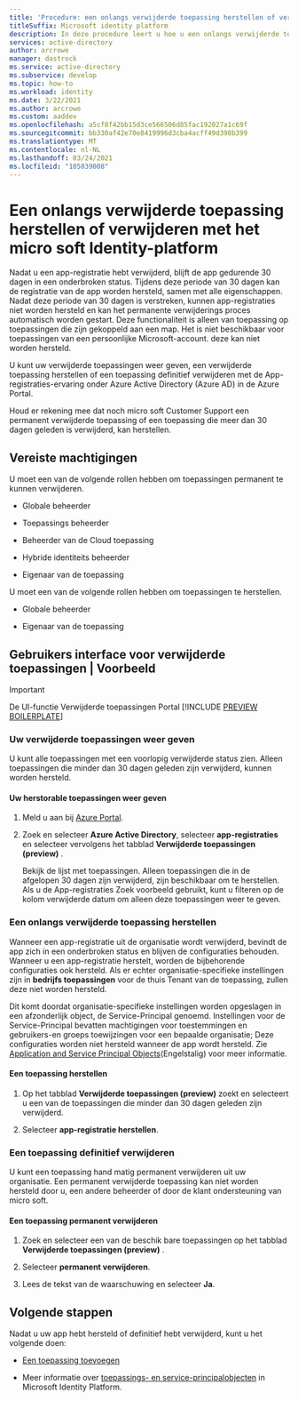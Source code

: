 ```yaml
---
title: 'Procedure: een onlangs verwijderde toepassing herstellen of verwijderen met het micro soft-identiteits platform | Azure'
titleSuffix: Microsoft identity platform
description: In deze procedure leert u hoe u een onlangs verwijderde toepassing die is geregistreerd bij het micro soft-identiteits platform kunt herstellen of permanent verwijderen.
services: active-directory
author: arcrowe
manager: dastrock
ms.service: active-directory
ms.subservice: develop
ms.topic: how-to
ms.workload: identity
ms.date: 3/22/2021
ms.author: arcrowe
ms.custom: aaddev
ms.openlocfilehash: a5cf8f42bb15d3ce566506d85fac192027a1c69f
ms.sourcegitcommit: bb330af42e70e8419996d3cba4acff49d398b399
ms.translationtype: MT
ms.contentlocale: nl-NL
ms.lasthandoff: 03/24/2021
ms.locfileid: "105039008"
---
```

# <a name="restore-or-remove-a-recently-deleted-application-with-the-microsoft-identity-platform"></a>Een onlangs verwijderde toepassing herstellen of verwijderen met het micro soft Identity-platform
Nadat u een app-registratie hebt verwijderd, blijft de app gedurende 30 dagen in een onderbroken status. Tijdens deze periode van 30 dagen kan de registratie van de app worden hersteld, samen met alle eigenschappen. Nadat deze periode van 30 dagen is verstreken, kunnen app-registraties niet worden hersteld en kan het permanente verwijderings proces automatisch worden gestart.  Deze functionaliteit is alleen van toepassing op toepassingen die zijn gekoppeld aan een map.  Het is niet beschikbaar voor toepassingen van een persoonlijke Microsoft-account. deze kan niet worden hersteld.

U kunt uw verwijderde toepassingen weer geven, een verwijderde toepassing herstellen of een toepassing definitief verwijderen met de App-registraties-ervaring onder Azure Active Directory (Azure AD) in de Azure Portal.

Houd er rekening mee dat noch micro soft Customer Support een permanent verwijderde toepassing of een toepassing die meer dan 30 dagen geleden is verwijderd, kan herstellen.

## <a name="required-permissions"></a>Vereiste machtigingen
U moet een van de volgende rollen hebben om toepassingen permanent te kunnen verwijderen.

- Globale beheerder

- Toepassings beheerder

- Beheerder van de Cloud toepassing

- Hybride identiteits beheerder

- Eigenaar van de toepassing

U moet een van de volgende rollen hebben om toepassingen te herstellen.

- Globale beheerder

- Eigenaar van de toepassing

## <a name="deleted-applications-ui--preview"></a>Gebruikers interface voor verwijderde toepassingen | Voorbeeld

> [!IMPORTANT]
> De UI-functie Verwijderde toepassingen Portal [!INCLUDE [PREVIEW BOILERPLATE](../../../includes/active-directory-develop-preview.md)]

### <a name="view-your-deleted-applications"></a>Uw verwijderde toepassingen weer geven
U kunt alle toepassingen met een voorlopig verwijderde status zien.  Alleen toepassingen die minder dan 30 dagen geleden zijn verwijderd, kunnen worden hersteld.

#### <a name="to-view-your-restorable-applications"></a>Uw herstorable toepassingen weer geven
1. Meld u aan bij [Azure Portal](https://portal.azure.com/).

2. Zoek en selecteer **Azure Active Directory**, selecteer **app-registraties** en selecteer vervolgens het tabblad **Verwijderde toepassingen (preview)** .

    Bekijk de lijst met toepassingen. Alleen toepassingen die in de afgelopen 30 dagen zijn verwijderd, zijn beschikbaar om te herstellen. Als u de App-registraties Zoek voorbeeld gebruikt, kunt u filteren op de kolom verwijderde datum om alleen deze toepassingen weer te geven.

### <a name="restore-a-recently-deleted-application"></a>Een onlangs verwijderde toepassing herstellen

Wanneer een app-registratie uit de organisatie wordt verwijderd, bevindt de app zich in een onderbroken status en blijven de configuraties behouden. Wanneer u een app-registratie herstelt, worden de bijbehorende configuraties ook hersteld.  Als er echter organisatie-specifieke instellingen zijn in **bedrijfs toepassingen** voor de thuis Tenant van de toepassing, zullen deze niet worden hersteld.  

Dit komt doordat organisatie-specifieke instellingen worden opgeslagen in een afzonderlijk object, de Service-Principal genoemd.  Instellingen voor de Service-Principal bevatten machtigingen voor toestemmingen en gebruikers-en groeps toewijzingen voor een bepaalde organisatie; Deze configuraties worden niet hersteld wanneer de app wordt hersteld. Zie [Application and Service Principal Objects](app-objects-and-service-principals.md)(Engelstalig) voor meer informatie. 


#### <a name="to-restore-an-application"></a>Een toepassing herstellen
1. Op het tabblad **Verwijderde toepassingen (preview)** zoekt en selecteert u een van de toepassingen die minder dan 30 dagen geleden zijn verwijderd.

2. Selecteer **app-registratie herstellen**.

### <a name="permanently-delete-an-application"></a>Een toepassing definitief verwijderen
U kunt een toepassing hand matig permanent verwijderen uit uw organisatie. Een permanent verwijderde toepassing kan niet worden hersteld door u, een andere beheerder of door de klant ondersteuning van micro soft.

#### <a name="to-permanently-delete-an-application"></a>Een toepassing permanent verwijderen

1. Zoek en selecteer een van de beschik bare toepassingen op het tabblad **Verwijderde toepassingen (preview)** .

2. Selecteer **permanent verwijderen**.

3. Lees de tekst van de waarschuwing en selecteer **Ja**.

## <a name="next-steps"></a>Volgende stappen
Nadat u uw app hebt hersteld of definitief hebt verwijderd, kunt u het volgende doen:

- [Een toepassing toevoegen](quickstart-register-app.md)

- Meer informatie over [toepassings- en service-principalobjecten](app-objects-and-service-principals.md) in Microsoft Identity Platform.
